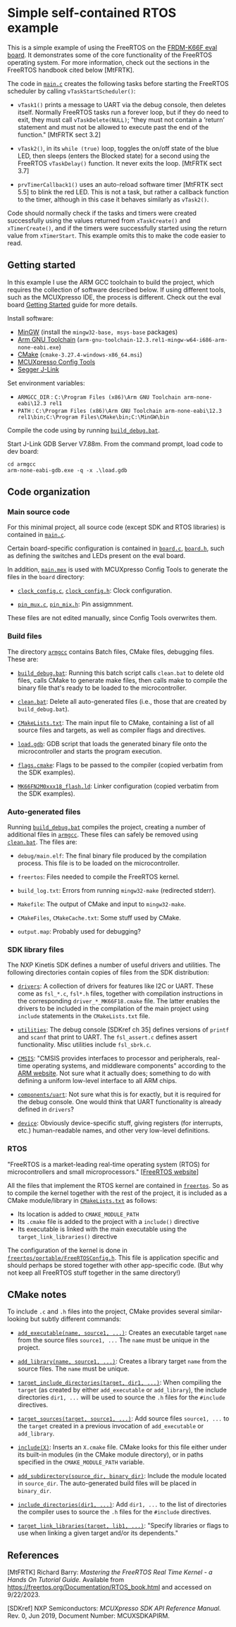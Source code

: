# Simple self-contained RTOS example

This is a simple example of using the FreeRTOS on the [FRDM-K66F eval
board](https://www.nxp.com/design/development-boards/freedom-development-boards/mcu-boards/freedom-development-platform-for-kinetis-k66-k65-and-k26-mcus:FRDM-K66F).
It demonstrates some of the core functionality of the FreeRTOS operating system.
For more information, check out the sections in the FreeRTOS handbook cited
below [MtFRTK].

The code in [`main.c`](main.c) creates the following tasks before starting the
FreeRTOS scheduler by calling `vTaskStartScheduler()`:

- `vTask1()` prints a message to UART via the debug console, then deletes
  itself.  Normally FreeRTOS tasks run a forever loop, but if they do need to
  exit, they must call `vTaskDelete(NULL)`; "they must not contain a ‘return’
  statement and must not be allowed to execute past the end of the function."
  [MtFRTK sect 3.2]

- `vTask2()`, in its `while (true)` loop, toggles the on/off state of the blue
  LED, then sleeps (enters the Blocked state) for a second using the FreeRTOS
  `vTaskDelay()` function. It never exits the loop. [MtFRTK sect 3.7]

- `prvTimerCallback1()` uses an auto-reload software timer [MtFRTK sect 5.5] to
  blink the red LED.  This is not a task, but rather a callback function to the
  timer, although in this case it behaves similarly as `vTask2()`.

Code should normally check if the tasks and timers were created successfully
using the values returned from `xTaskCreate()` and `xTimerCreate()`, and if the
timers were successfully started using the return value from `xTimerStart`. This
example omits this to make the code easier to read.

## Getting started

In this example I use the ARM GCC toolchain to build the project, which requires
the collection of software described below. If using different tools, such as
the MCUXpresso IDE, the process is different. Check out the eval board [Getting
Started](https://www.nxp.com/document/guide/get-started-with-the-frdm-k66f:NGS-FRDM-K66F?section=build-run)
guide for more details.

Install software:

- [MinGW]( https://sourceforge.net/projects/mingw/) (install the `mingw32-base,
  msys-base` packages)
- [Arm GNU Toolchain](
  https://developer.arm.com/Tools%20and%20Software/GNU%20Toolchain)
  (`arm-gnu-toolchain-12.3.rel1-mingw-w64-i686-arm-none-eabi.exe`)
- [CMake]( https://cmake.org/download/) (`cmake-3.27.4-windows-x86_64.msi`)
- [MCUXpresso Config Tools](
  https://www.nxp.com/design/software/development-software/mcuxpresso-software-and-tools-/mcuxpresso-config-tools-pins-clocks-and-peripherals:MCUXpresso-Config-Tools)
- [Segger J-Link](https://www.segger.com/downloads/jlink/)

Set environment variables:

- `ARMGCC_DIR` : `C:\Program Files (x86)\Arm GNU Toolchain arm-none-eabi\12.3
  rel1`
- `PATH` : `C:\Program Files (x86)\Arm GNU Toolchain arm-none-eabi\12.3
  rel1\bin;C:\Program Files\CMake\bin;C:\MinGW\bin`

Compile the code using by running [`build_debug.bat`](armgcc/build_debug.bat).

Start J-Link GDB Server V7.88m. From the command prompt, load code to dev board:

    cd armgcc
    arm-none-eabi-gdb.exe -q -x .\load.gdb

## Code organization

### Main source code

For this minimal project, all source code (except SDK and RTOS libraries) is
contained in [`main.c`](main.c).

Certain board-specific configuration is contained in [`board.c`](board/board.c),
[`board.h`](board/board.h), such as defining the switches and LEDs present on
the eval board.

In addition, [`main.mex`](main.mex) is used with MCUXpresso Config Tools to
generate the files in the `board` directory:

- [`clock_config.c`](board/clock_config.c),
  [`clock_config.h`](board/clock_config.h): Clock configuration.

- [`pin_mux.c`](board/pin_mux.c), [`pin_mix.h`](board/pin_mix.h): Pin
  assigmnment.

These files are not edited manually, since Config Tools overwrites them.

### Build files

The directory [`armgcc`](armgcc) contains Batch files, CMake files, debugging
files. These are:

- [`build_debug.bat`](armgcc/build_debug.bat): Running this batch script calls
  `clean.bat` to delete old files, calls CMake to generate make files, then
  calls make to compile the binary file that's ready to be loaded to the
  microcontroller.

- [`clean.bat`](armgcc/clean.bat): Delete all auto-generated files (i.e., those
  that are created by `build_debug.bat`).

- [`CMakeLists.txt`](armgcc/CMakeLists.txt): The main input file to CMake,
  containing a list of all source files and targets, as well as compiler flags
  and directives.

- [`load.gdb`](armgcc/load.gdb): GDB script that loads the generated binary file
  onto the microcontroller and starts the program execution.

- [`flags.cmake`](armgcc/flags.cmake): Flags to be passed to the compiler
  (copied verbatim from the SDK examples).

- [`MK66FN2M0xxx18_flash.ld`](armgcc/MK66FN2M0xxx18_flash.ld): Linker
  configuration (copied verbatim from the SDK examples).

### Auto-generated files

Running [`build_debug.bat`](armgcc/build_debug.bat) compiles the project,
creating a number of additional files in [`armgcc`](armgcc). These files can
safely be removed using [`clean.bat`](armgcc/clean.bat). The files are:

- `debug/main.elf`: The final binary file produced by the compilation process.
  This file is to be loaded on the microcontroller.

- `freertos`: Files needed to compile the FreeRTOS kernel.

- `build_log.txt`: Errors from running `mingw32-make` (redirected stderr).

- `Makefile`: The output of CMake and input to `mingw32-make`.

- `CMakeFiles`, `CMakeCache.txt`: Some stuff used by CMake.

- `output.map`: Probably used for debugging?

### SDK library files

The NXP Kinetis SDK defines a number of useful drivers and utilities. The
following directories contain copies of files from the SDK distribution:

- [`drivers`](drivers): A collection of drivers for features like I2C or UART.
  These come as `fsl_*.c`, `fsl*.h` files, together with compilation
  instructions in the corresponding `driver_*_MK66F18.cmake` file. The latter
  enables the drivers to be included in the compilation of the main project
  using `include` statements in the `CMakeLists.txt` file.

- [`utilities`](utilities): The debug console [SDKref ch 35] defines versions of
  `printf` and `scanf` that print to UART. The `fsl_assert.c` defines assert
  functionality.  Misc utilities include `fsl_sbrk.c`.

- [`CMSIS`](CMSIS): "CMSIS provides interfaces to processor and peripherals,
  real-time operating systems, and middleware components" according to the [ARM
  website](https://www.keil.arm.com/cmsis). Not sure what it actually does;
  something to do with defining a uniform low-level interface to all ARM chips.

- [`components/uart`](components/uart): Not sure what this is for exactly, but
  it is required for the debug console. One would think that UART functionality
  is already defined in `drivers`?

- [`device`](device): Obviously device-specific stuff, giving registers (for
  interrupts, etc.) human-readable names, and other very low-level definitions.

### RTOS

"FreeRTOS is a market-leading real-time operating system (RTOS) for
microcontrollers and small microprocessors." [[FreeRTOS
website](https://www.freertos.org/index.html)]

All the files that implement the RTOS kernel are contained in
[`freertos`](freertos). So as to compile the kernel together with the rest of
the project, it is included as a CMake module/library in
[`CMakeLists.txt`](armgcc/CMakeLists.txt) as follows:

- Its location is added to `CMAKE_MODULE_PATH`
- Its `.cmake` file is added to the project with a `include()` directive
- Its executable is linked with the main executable using the
  `target_link_libraries()` directive

The configuration of the kernel is done in
[`freertos/portable/FreeRTOSConfig.h`](freertos/portable/FreeRTOSConfig.h). This
file is application specific and should perhaps be stored together with other
app-specific code. (But why not keep all FreeRTOS stuff together in the same
directory!)

## CMake notes

To include `.c` and `.h` files into the project, CMake provides several
similar-looking but subtly different commands:

- [`add_executable(name, source1,
  ...)`](https://cmake.org/cmake/help/latest/command/add_executable.html):
  Creates an executable target `name` from the source files `source1, ...` The
  `name` must be unique in the project.

- [`add_library(name, source1,
  ...)`](https://cmake.org/cmake/help/latest/command/add_library.html): Creates
  a library target `name` from the source files. The `name` must be unique.

- [`target_include_directories(target, dir1,
  ...)`](https://cmake.org/cmake/help/latest/command/target_include_directories.html):
  When compiling the `target` (as created by either `add_executable` or
  `add_library`), the include directories `dir1, ...` will be used to source the
  `.h` files for the `#include` directives.

- [`target_sources(target, source1,
  ...)`](https://cmake.org/cmake/help/latest/command/target_sources.html): Add
  source files `source1, ...` to the `target` created in a previous invocation
  of `add_executable` or `add_library`.

- [`include(X)`](https://cmake.org/cmake/help/latest/command/include.html):
  Inserts an `X.cmake` file. CMake looks for this file either under its built-in
  modules (in the CMake module directory), or in paths specified in the
  `CMAKE_MODULE_PATH` variable.

- [`add_subdirectory(source_dir,
  binary_dir)`](https://cmake.org/cmake/help/latest/command/add_subdirectory.html):
  Include the module located in `source_dir`. The auto-generated build files
  will be placed in `binary_dir`.

- [`include_directories(dir1,
  ...)`](https://cmake.org/cmake/help/latest/command/include_directories.html):
  Add `dir1, ...` to the list of directories the compiler uses to source the
  `.h` files for the `#include` directives.

- [`target_link_libraries(target, lib1,
  ...)`](https://cmake.org/cmake/help/latest/command/target_link_libraries.html):
  "Specify libraries or flags to use when linking a given target and/or its
  dependents."

## References

[MtFRTK] Richard Barry: *Mastering the FreeRTOS Real Time Kernel - a Hands On
Tutorial Guide.* Available from
<https://freertos.org/Documentation/RTOS_book.html> and accessed on 9/22/2023.

[SDKref] NXP Semiconductors: *MCUXpresso SDK API Reference Manual.* Rev. 0, Jun
2019, Document Number: MCUXSDKAPIRM.
